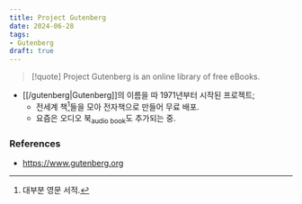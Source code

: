 ```yaml
---
title: Project Gutenberg
date: 2024-06-28
tags:
- Gutenberg
draft: true
---
```



> [!quote] Project Gutenberg is an online library of free eBooks.

- [[/gutenberg|Gutenberg]]의 이름을 따 1971년부터 시작된 프로젝트;
    - 전세계 책[^1]들을 모아 전자책으로 만들어 무료 배포.
    - 요즘은 오디오 북<sub>audio book</sub>도 추가되는 중.

[^1]: 대부분 영문 서적.


### References
- https://www.gutenberg.org
